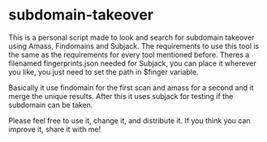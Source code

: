 # subdomain-takeover

This is a personal script made to look and search for subdomain takeover using Amass, Findomains and Subjack.
The requirements to use this tool is the same as the requirements for every tool mentioned before.
Theres a filenamed fingerprints.json needed for Subjack, you can place it wherever you like, you just need to set the path in $finger variable.

Basically it use findomain for the first scan and amass for a second and it merge the unique results.
After this it uses subjack for testing if the subdomain can be taken.

Please feel free to use it, change it, and distribute it.
If you think you can improve it, share it with me!
